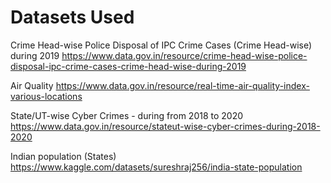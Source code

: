 # Datasets Used
Crime Head-wise Police Disposal of IPC Crime Cases (Crime Head-wise) during 2019
https://www.data.gov.in/resource/crime-head-wise-police-disposal-ipc-crime-cases-crime-head-wise-during-2019

Air Quality 
https://www.data.gov.in/resource/real-time-air-quality-index-various-locations


State/UT-wise Cyber Crimes - during from 2018 to 2020
https://www.data.gov.in/resource/stateut-wise-cyber-crimes-during-2018-2020

Indian population (States)
https://www.kaggle.com/datasets/sureshraj256/india-state-population